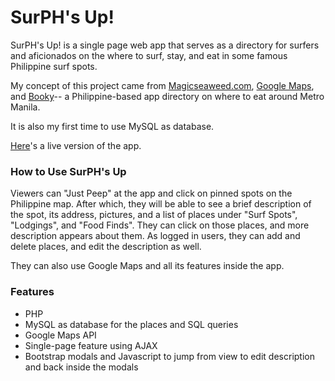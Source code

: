 # SurPH's Up!
SurPH's Up! is a single page web app that serves as a directory for surfers and aficionados on the where to surf, stay, and eat in some famous Philippine surf spots.

My concept of this project came from <a href="http://magicseaweed.com/">Magicseaweed.com</a>, <a href="https://www.google.com/maps?hl=en">Google Maps</a>, and <a href="https://ph.phonebooky.com/">Booky</a>-- a Philippine-based app directory on where to eat around Metro Manila.

It is also my first time to use MySQL as database.

<a href="http://regineblanco.esy.es/surphs-up/" target="_blank">Here</a>'s a live version of the app.

<h3>How to Use SurPH's Up</h3>

 Viewers can "Just Peep" at the app and click on pinned spots on the Philippine map. After which, they will be able to see a brief description of the spot, its address, pictures, and a list of places under "Surf Spots", "Lodgings", and "Food Finds". They can click on those places, and more description appears about them. As logged in users, they can add and delete places, and edit the description as well.
 
 They can also use Google Maps and all its features inside the app.

<h3>Features</h3>
<ul>
<li>PHP</li>
<li>MySQL as database for the places and SQL queries</li>
<li>Google Maps API</li>
<li>Single-page feature using AJAX</li>
<li>Bootstrap modals and Javascript to jump from view to edit description and back inside the modals</li>
</ul>
